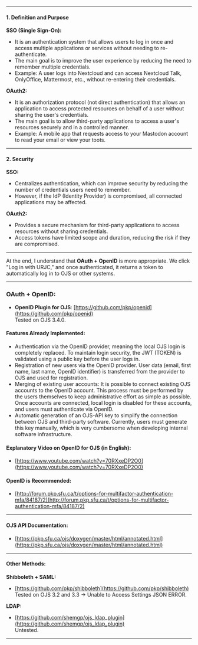 

---

#### 1. Definition and Purpose

**SSO (Single Sign-On):**

- It is an authentication system that allows users to log in once and access multiple applications or services without needing to re-authenticate.
- The main goal is to improve the user experience by reducing the need to remember multiple credentials.
- Example: A user logs into Nextcloud and can access Nextcloud Talk, OnlyOffice, Mattermost, etc., without re-entering their credentials.

**OAuth2:**

- It is an authorization protocol (not direct authentication) that allows an application to access protected resources on behalf of a user without sharing the user's credentials.
- The main goal is to allow third-party applications to access a user's resources securely and in a controlled manner.
- Example: A mobile app that requests access to your Mastodon account to read your email or view your toots.

---

#### 2. Security

**SSO:**

- Centralizes authentication, which can improve security by reducing the number of credentials users need to remember.
- However, if the IdP (Identity Provider) is compromised, all connected applications may be affected.

**OAuth2:**

- Provides a secure mechanism for third-party applications to access resources without sharing credentials.
- Access tokens have limited scope and duration, reducing the risk if they are compromised.

---

At the end, I understand that **OAuth + OpenID** is more appropriate. We click "Log in with URJC," and once authenticated, it returns a token to automatically log in to OJS or other systems.

---

### **OAuth + OpenID**:
- **OpenID Plugin for OJS**: [https://github.com/pkp/openid](https://github.com/pkp/openid)  
  Tested on OJS 3.4.0.

#### **Features Already Implemented:**
- Authentication via the OpenID provider, meaning the local OJS login is completely replaced. To maintain login security, the JWT (TOKEN) is validated using a public key before the user logs in.
- Registration of new users via the OpenID provider. User data (email, first name, last name, OpenID identifier) is transferred from the provider to OJS and used for registration.
- Merging of existing user accounts: It is possible to connect existing OJS accounts to the OpenID account. This process must be performed by the users themselves to keep administrative effort as simple as possible. Once accounts are connected, local login is disabled for these accounts, and users must authenticate via OpenID.
- Automatic generation of an OJS-API key to simplify the connection between OJS and third-party software. Currently, users must generate this key manually, which is very cumbersome when developing internal software infrastructure.


#### **Explanatory Video on OpenID for OJS (in English):**
- [https://www.youtube.com/watch?v=70RXxeDP2O0](https://www.youtube.com/watch?v=70RXxeDP2O0)


#### **OpenID is Recommended:**
- [http://forum.pkp.sfu.ca/t/options-for-multifactor-authentication-mfa/84187/2](http://forum.pkp.sfu.ca/t/options-for-multifactor-authentication-mfa/84187/2)

---

#### **OJS API Documentation:**
- [https://pkp.sfu.ca/ojs/doxygen/master/html/annotated.html](https://pkp.sfu.ca/ojs/doxygen/master/html/annotated.html)

---

#### **Other Methods:**

**Shibboleth + SAML:**
- [https://github.com/pkp/shibboleth](https://github.com/pkp/shibboleth)  
  Tested on OJS 3.2 and 3.3 → Unable to Access Settings JSON ERROR.

**LDAP:**
- [https://github.com/shemgp/ojs_ldap_plugin](https://github.com/shemgp/ojs_ldap_plugin)  
  Untested.

---

